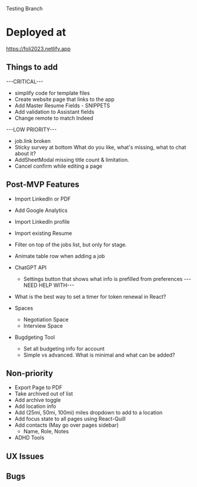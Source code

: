 Testing Branch

# Deployed at

https://foli2023.netlify.app

## Things to add

---CRITICAL---
-   simplify code for template files
-   Create website page that links to the app
-   Add Master Resume Fields - SNIPPETS
-   Add validation to Assistant fields
-   Change remote to match Indeed


---LOW PRIORITY---
-   job.link broken 
-   Sticky survey at bottom
    What do you like, what's missing, what to chat about it?
-   AddSheetModal missing title count & limitation. 
-   Cancel confirm while editing a page


## Post-MVP Features

-   Import LinkedIn or PDF
-   Add Google Analytics
-   Import LinkedIn profile
-   Import existing Resume
-   Filter on top of the jobs list, but only for stage.
-   Animate table row when adding a job

-   ChatGPT API
    -   Settings button that shows what info is prefilled from preferences
    ---NEED HELP WITH---
-   What is the best way to set a timer for token renewal in React?

-   Spaces
    -   Negotiation Space
    -   Interview Space
-   Bugdgeting Tool
    -   Set all budgeting info for account
    -   Simple vs advanced. What is minimal and what can be added?


## Non-priority
-   Export Page to PDF
-   Take archived out of list
-   Add archive toggle
-   Add location info
-   Add (25mi, 50mi, 100mi) miles dropdown to add to a location
-   Add focus state to all pages using React-Quill
-   Add contacts (May go over pages sidebar)
    -   Name, Role, Notes
-   ADHD Tools

## UX Issues

## Bugs

